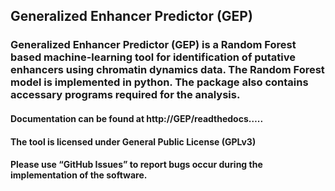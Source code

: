 ## Generalized Enhancer Predictor (GEP) 
### Generalized Enhancer Predictor (GEP) is a Random Forest based machine-learning tool for identification of putative enhancers using chromatin dynamics data. The Random Forest model is implemented in python. The package also contains accessary programs required for the analysis.

#### Documentation can be found at http://GEP/readthedocs….. 

#### The tool is licensed under General Public License (GPLv3)

#### Please use “GitHub Issues” to report bugs occur during the implementation of the software.
